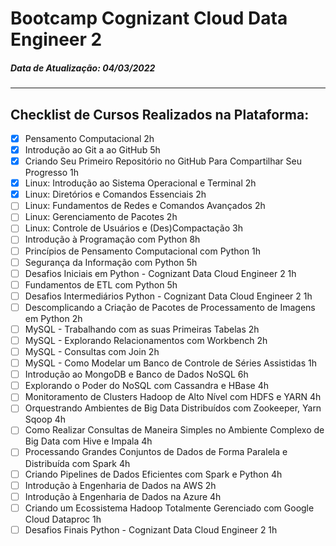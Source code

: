 # Bootcamp Cognizant Cloud Data Engineer 2
##### Data de Atualização: 04/03/2022
---

## Checklist de Cursos Realizados na Plataforma:
- [x] Pensamento Computacional 2h
- [x] Introdução ao Git a ao GitHub 5h
- [x] Criando Seu Primeiro Repositório no GitHub Para Compartilhar Seu Progresso 1h
- [x] Linux: Introdução ao Sistema Operacional e Terminal 2h
- [x] Linux: Diretórios e Comandos Essenciais 2h
- [ ] Linux: Fundamentos de Redes e Comandos Avançados 2h
- [ ] Linux: Gerenciamento de Pacotes 2h
- [ ] Linux: Controle de Usuários e (Des)Compactação 3h
- [ ] Introdução à Programação com Python 8h
- [ ] Princípios de Pensamento Computacional com Python 1h
- [ ] Segurança da Informação com Python 5h
- [ ] Desafios Iniciais em Python - Cognizant Data Cloud Engineer 2 1h
- [ ] Fundamentos de ETL com Python 5h
- [ ] Desafios Intermediários Python - Cognizant Data Cloud Engineer 2 1h
- [ ] Descomplicando a Criação de Pacotes de Processamento de Imagens em Python 2h
- [ ] MySQL - Trabalhando com as suas Primeiras Tabelas 2h
- [ ] MySQL - Explorando Relacionamentos com Workbench 2h
- [ ] MySQL - Consultas com Join 2h
- [ ] MySQL - Como Modelar um Banco de Controle de Séries Assistidas 1h
- [ ] Introdução ao MongoDB e Banco de Dados NoSQL 6h
- [ ] Explorando o Poder do NoSQL com Cassandra e HBase 4h
- [ ] Monitoramento de Clusters Hadoop de Alto Nível com HDFS e YARN 4h
- [ ] Orquestrando Ambientes de Big Data Distribuídos com Zookeeper, Yarn Sqoop 4h
- [ ] Como Realizar Consultas de Maneira Simples no Ambiente Complexo de Big Data com Hive e Impala 4h
- [ ] Processando Grandes Conjuntos de Dados de Forma Paralela e Distribuída com Spark 4h
- [ ] Criando Pipelines de Dados Eficientes com Spark e Python 4h
- [ ] Introdução à Engenharia de Dados na AWS 2h
- [ ] Introdução à Engenharia de Dados na Azure 4h
- [ ] Criando um Ecossistema Hadoop Totalmente Gerenciado com Google Cloud Dataproc 1h
- [ ] Desafios Finais Python - Cognizant Data Cloud Engineer 2 1h
